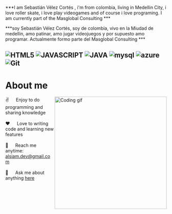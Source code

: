 

***I am Sebastián Vélez Cortés , i'm from colombia, living in Medellin City,
i love roller skate, i love play videogames and of course i love programing.
I am currently part of the Masglobal Consulting ***


***soy Sebastián Vélez Cortés, soy de colombia, vivo en la Miudad de medellin,
amo patinar, amo jugar videojuegos y por supuesto amo programar.
Actualmente formo parte del Masglobal Consulting ***

## ![HTML5](https://img.shields.io/badge/html5-%23E34F26.svg?style=for-the-badge&logo=html5&logoColor=white)  ![JAVASCRIPT](https://img.shields.io/badge/JavaScript-F7DF1E?style=for-the-badge&logo=javascript&logoColor=black) 	![JAVA](https://img.shields.io/badge/Java-ED8B00?style=for-the-badge&logo=java&logoColor=white) ![mysql](	https://img.shields.io/badge/MySQL-00000F?style=for-the-badge&logo=mysql&logoColor=white) ![azure](https://img.shields.io/badge/Azure_Functions-0062AD?style=for-the-badge&logo=azure-functions&logoColor=white) ![Git](https://img.shields.io/badge/Git-F05032?style=for-the-badge&logo=git&logoColor=white)

# About me
 
<p>
 <img align="right" width="350" src="/assets/programmer.gif" alt="Coding gif" />
  
 ✌️ &emsp; Enjoy to do programming and sharing knowledge <br/><br/>
 ❤️ &emsp; Love to writing code and learning new features<br/><br/>
 📧 &emsp; Reach me anytime: alsiam.dev@gmail.com<br/><br/>
 💬 &emsp; Ask me about anything [here](https://github.com/alsiam/alsiam/issues)

</p>



